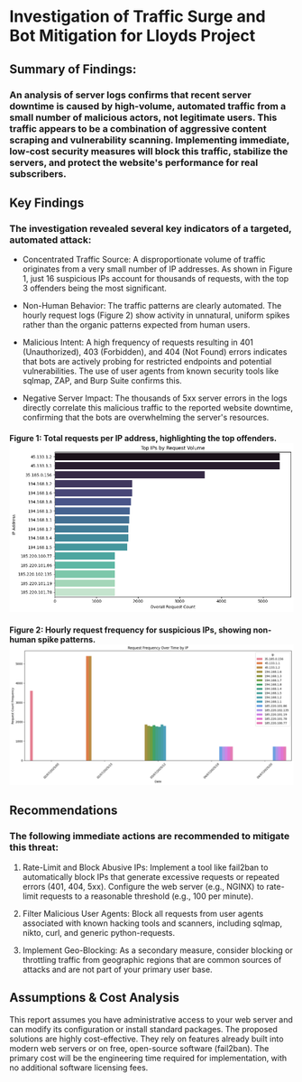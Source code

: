 # Investigation of Traffic Surge and Bot Mitigation for Lloyds Project
## Summary of Findings:
### An analysis of server logs confirms that recent server downtime is caused by high-volume, automated traffic from a small number of malicious actors, not legitimate users. This traffic appears to be a combination of aggressive content scraping and vulnerability scanning. Implementing immediate, low-cost security measures will block this traffic, stabilize the servers, and protect the website's performance for real subscribers.
## Key Findings
### The investigation revealed several key indicators of a targeted, automated attack:

- Concentrated Traffic Source: A disproportionate volume of traffic originates from a very small number of IP addresses. As shown in Figure 1, just 16 suspicious IPs account for thousands of requests, with the top 3 offenders being the most significant.

- Non-Human Behavior: The traffic patterns are clearly automated. The hourly request logs (Figure 2) show activity in unnatural, uniform spikes rather than the organic patterns expected from human users.

- Malicious Intent: A high frequency of requests resulting in 401 (Unauthorized), 403 (Forbidden), and 404 (Not Found) errors indicates that bots are actively probing for restricted endpoints and potential vulnerabilities. The use of user agents from known security tools like sqlmap, ZAP, and Burp Suite confirms this.

- Negative Server Impact: The thousands of 5xx server errors in the logs directly correlate this malicious traffic to the reported website downtime, confirming that the bots are overwhelming the server's resources.

#### Figure 1: Total requests per IP address, highlighting the top offenders. ![Plot showing logging activity of each IP. Last 5 IPs have the same amount of logging activity, top 3 IPs show significant difference in logging frequency compared to other IPs and the rest have similar amounts with slight differences.](plots/output1.png)

#### Figure 2: Hourly request frequency for suspicious IPs, showing non-human spike patterns. ![Second plot illustrates hourly activity of each IP. It is clear that every IP produces enormous logging booms during separate hours. Some of the IPs spike once and never appear again, while others produce the same amount of logs over certain hours, which is likely a pattern.](plots/output3.png) 

## Recommendations
### The following immediate actions are recommended to mitigate this threat:

   1. Rate-Limit and Block Abusive IPs: Implement a tool like fail2ban to automatically block IPs that generate excessive requests or repeated errors (401, 404, 5xx). Configure the web server (e.g., NGINX) to rate-limit requests to a reasonable threshold (e.g., 100 per minute).

   2. Filter Malicious User Agents: Block all requests from user agents associated with known hacking tools and scanners, including sqlmap, nikto, curl, and generic python-requests.

   3. Implement Geo-Blocking: As a secondary measure, consider blocking or throttling traffic from geographic regions that are common sources of attacks and are not part of your primary user base.

## Assumptions & Cost Analysis
This report assumes you have administrative access to your web server and can modify its configuration or install standard packages.
The proposed solutions are highly cost-effective. They rely on features already built into modern web servers or on free, open-source software (fail2ban). The primary cost will be the engineering time required for implementation, with no additional software licensing fees.
